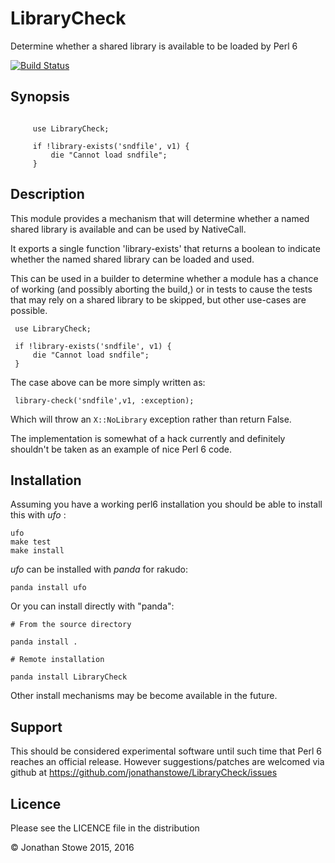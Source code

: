 # LibraryCheck

Determine whether a shared library is available to be loaded by Perl 6

[![Build Status](https://travis-ci.org/jonathanstowe/LibraryCheck.svg?branch=master)](https://travis-ci.org/jonathanstowe/LibraryCheck)

## Synopsis

```perl6

     use LibraryCheck;

     if !library-exists('sndfile', v1) {
         die "Cannot load sndfile";
     }

```

## Description

This module provides a mechanism that will determine whether a named
shared library is available and can be used by NativeCall.

It exports a single function 'library-exists' that returns a boolean to
indicate whether the named shared library can be loaded and used.

This can be used in a builder to determine whether a module has a chance
of working (and possibly aborting the build,) or in tests to cause the
tests that may rely on a shared library to be skipped, but other use-cases
are possible.

     use LibraryCheck;

     if !library-exists('sndfile', v1) {
         die "Cannot load sndfile";
     }

The case above can be more simply written as:

     library-check('sndfile',v1, :exception);

Which will throw an ```X::NoLibrary``` exception rather than return False.

The implementation is somewhat of a hack currently and definitely shouldn't
be taken as an example of nice Perl 6 code.

## Installation

Assuming you have a working perl6 installation you should be able to
install this with *ufo* :

    ufo
    make test
    make install

*ufo* can be installed with *panda* for rakudo:

    panda install ufo

Or you can install directly with "panda":

    # From the source directory
   
    panda install .

    # Remote installation

    panda install LibraryCheck

Other install mechanisms may be become available in the future.

## Support

This should be considered experimental software until such time that
Perl 6 reaches an official release.  However suggestions/patches are
welcomed via github at https://github.com/jonathanstowe/LibraryCheck/issues

## Licence

Please see the LICENCE file in the distribution

© Jonathan Stowe 2015, 2016
